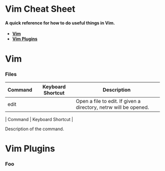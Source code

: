# Vim Cheat Sheet
#### A quick reference for how to do useful things in Vim.

* **[Vim](#vim)**
* **[Vim Plugins](#vim-plugins)**

# Vim
### Files

| Command            | Keyboard Shortcut      | Description          |
|--------------------|------------------------|----------------------|
| edit               |                        | Open a file to edit. If given a directory, netrw will be opened. |

| Command | Keyboard Shortcut |

Description of the command.

# Vim Plugins
### Foo
